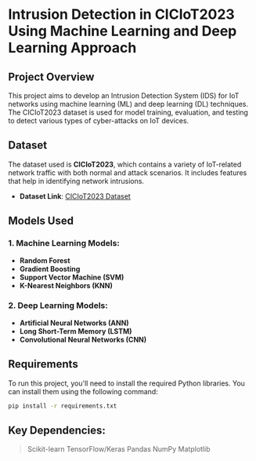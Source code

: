 # Intrusion Detection in CICIoT2023 Using Machine Learning and Deep Learning Approach

## Project Overview

This project aims to develop an Intrusion Detection System (IDS) for IoT networks using machine learning (ML) and deep learning (DL) techniques. The CICIoT2023 dataset is used for model training, evaluation, and testing to detect various types of cyber-attacks on IoT devices.

## Dataset

The dataset used is **CICIoT2023**, which contains a variety of IoT-related network traffic with both normal and attack scenarios. It includes features that help in identifying network intrusions.

- **Dataset Link**: [CICIoT2023 Dataset](https://www.unb.ca/cic/datasets/iot.html)

## Models Used

### 1. Machine Learning Models:
- **Random Forest**
- **Gradient Boosting**
- **Support Vector Machine (SVM)**
- **K-Nearest Neighbors (KNN)**

### 2. Deep Learning Models:
- **Artificial Neural Networks (ANN)**
- **Long Short-Term Memory (LSTM)**
- **Convolutional Neural Networks (CNN)**

## Requirements

To run this project, you'll need to install the required Python libraries. You can install them using the following command:

```bash
pip install -r requirements.txt
```
## Key Dependencies:
> Scikit-learn
> TensorFlow/Keras
> Pandas
> NumPy
> Matplotlib
